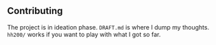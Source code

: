 ## Contributing
The project is in ideation phase. `DRAFT.md` is where I dump my thoughts. `hh200/` works if you want to play with what I got so far.
